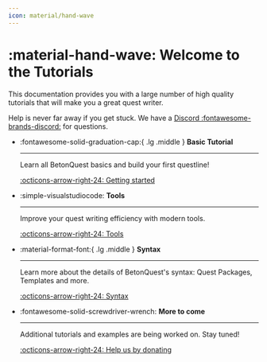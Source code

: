 ```yaml
---
icon: material/hand-wave
---
```

# :material-hand-wave: Welcome to the Tutorials
This documentation provides you with a large number of high quality tutorials that will make you a great quest writer.

Help is never far away if you get stuck. We have a
[Discord :fontawesome-brands-discord:](https://discordapp.com/invite/rK6mfHq) for questions.

<div class="grid cards" markdown>
 
 -   :fontawesome-solid-graduation-cap:{ .lg .middle } __Basic Tutorial__
 
     ---
 
     Learn all BetonQuest basics and build your first questline! 
 
     [:octicons-arrow-right-24: Getting started](./Getting-Started/About.md)
 
 -   :simple-visualstudiocode: __Tools__
 
     ---
 
     Improve your quest writing efficiency with modern tools.
 
     [:octicons-arrow-right-24: Tools](./Tools/VSCode-Extension.md)

 -   :material-format-font:{ .lg .middle }  __Syntax__
 
     ---
 
     Learn more about the details of BetonQuest's syntax: Quest Packages,
     Templates and more.

 
     [:octicons-arrow-right-24: Syntax](./Syntax/Quest-Packages.md)
 
 -   :fontawesome-solid-screwdriver-wrench:  __More to come__
 
     ---
 
     Additional tutorials and examples are being worked on. Stay tuned!

     [:octicons-arrow-right-24: Help us by donating](https://opencollective.com/betonquest/contribute/individual-quester-32899/checkout)

</div>

